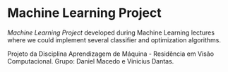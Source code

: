 # **Machine Learning Project**

*Machine Learning Project* developed during Machine Learning lectures where we could implement several classifier and optimization algorithms. 

Projeto da Disciplina Aprendizagem de Máquina - Residência em Visão Computacional. Grupo: Daniel Macedo e Vinicius Dantas. 



